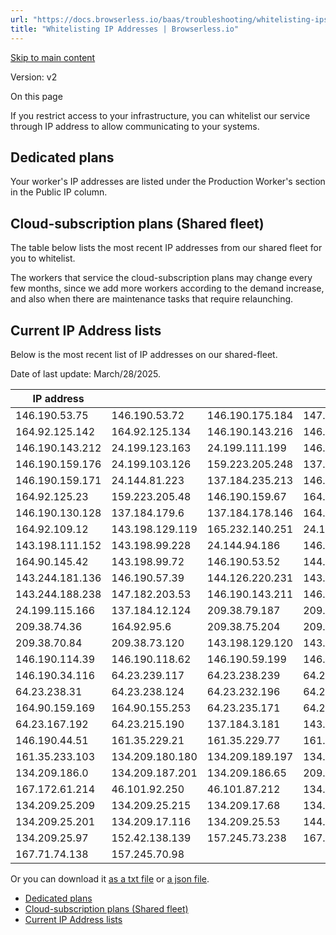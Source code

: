 ```yaml
---
url: "https://docs.browserless.io/baas/troubleshooting/whitelisting-ips"
title: "Whitelisting IP Addresses | Browserless.io"
---
```


[Skip to main content](https://docs.browserless.io/baas/troubleshooting/whitelisting-ips#__docusaurus_skipToContent_fallback)

Version: v2

On this page

If you restrict access to your infrastructure, you can whitelist our service through IP address to allow communicating to your systems.

## Dedicated plans [​](https://docs.browserless.io/baas/troubleshooting/whitelisting-ips\#dedicated-plans "Direct link to Dedicated plans")

Your worker's IP addresses are listed under the Production Worker's section in the Public IP column.

## Cloud-subscription plans (Shared fleet) [​](https://docs.browserless.io/baas/troubleshooting/whitelisting-ips\#cloud-subscription-plans-shared-fleet "Direct link to Cloud-subscription plans (Shared fleet)")

The table below lists the most recent IP addresses from our shared fleet for you to whitelist.

The workers that service the cloud-subscription plans may change every few months, since we add more workers according to the demand increase, and also when there are maintenance tasks that require relaunching.

## Current IP Address lists [​](https://docs.browserless.io/baas/troubleshooting/whitelisting-ips\#current-ip-address-lists "Direct link to Current IP Address lists")

Below is the most recent list of IP addresses on our shared-fleet.

Date of last update: March/28/2025.

| IP address |  |  |  |
| --- | --- | --- | --- |
| 146.190.53.75 | 146.190.53.72 | 146.190.175.184 | 147.182.250.161 |
| 164.92.125.142 | 164.92.125.134 | 146.190.143.216 | 146.190.127.114 |
| 146.190.143.212 | 24.199.123.163 | 24.199.111.199 | 146.190.159.230 |
| 146.190.159.176 | 24.199.103.126 | 159.223.205.248 | 137.184.226.226 |
| 146.190.159.171 | 24.144.81.223 | 137.184.235.213 | 146.190.139.82 |
| 164.92.125.23 | 159.223.205.48 | 146.190.159.67 | 164.92.125.19 |
| 146.190.130.128 | 137.184.179.6 | 137.184.178.146 | 164.92.109.217 |
| 164.92.109.12 | 143.198.129.119 | 165.232.140.251 | 24.199.105.203 |
| 143.198.111.152 | 143.198.99.228 | 24.144.94.186 | 146.190.53.55 |
| 164.90.145.42 | 143.198.99.72 | 146.190.53.52 | 144.126.211.154 |
| 143.244.181.136 | 146.190.57.39 | 144.126.220.231 | 143.198.131.227 |
| 143.244.188.238 | 147.182.203.53 | 146.190.143.211 | 146.190.131.136 |
| 24.199.115.166 | 137.184.12.124 | 209.38.79.187 | 209.38.68.13 |
| 209.38.74.36 | 164.92.95.6 | 209.38.75.204 | 209.38.67.232 |
| 209.38.70.84 | 209.38.73.120 | 143.198.129.120 | 143.198.136.242 |
| 146.190.114.39 | 146.190.118.62 | 146.190.59.199 | 146.190.116.90 |
| 146.190.34.116 | 64.23.239.117 | 64.23.238.239 | 64.23.235.163 |
| 64.23.238.31 | 64.23.238.124 | 64.23.232.196 | 64.23.234.46 |
| 164.90.159.169 | 164.90.155.253 | 64.23.235.171 | 64.23.215.208 |
| 64.23.167.192 | 64.23.215.190 | 137.184.3.181 | 143.198.109.32 |
| 146.190.44.51 | 161.35.229.21 | 161.35.229.77 | 161.35.237.149 |
| 161.35.233.103 | 134.209.180.180 | 134.209.189.197 | 134.209.188.237 |
| 134.209.186.0 | 134.209.187.201 | 134.209.186.65 | 209.97.186.36 |
| 167.172.61.214 | 46.101.92.250 | 46.101.87.212 | 134.209.25.165 |
| 134.209.25.209 | 134.209.25.215 | 134.209.17.68 | 134.209.17.100 |
| 134.209.25.201 | 134.209.17.116 | 134.209.25.53 | 144.126.204.196 |
| 134.209.25.97 | 152.42.138.139 | 157.245.73.238 | 167.71.77.118 |
| 167.71.74.138 | 157.245.70.98 |  |  |

Or you can download it [as a txt file](https://docs.browserless.io/assets/files/ips-a37a4fd5146bde60402d7c270401ce97.txt) or [a json file](https://docs.browserless.io/assets/files/ips-8e7fda4a41344669859fb22b4df54d56.json).

- [Dedicated plans](https://docs.browserless.io/baas/troubleshooting/whitelisting-ips#dedicated-plans)
- [Cloud-subscription plans (Shared fleet)](https://docs.browserless.io/baas/troubleshooting/whitelisting-ips#cloud-subscription-plans-shared-fleet)
- [Current IP Address lists](https://docs.browserless.io/baas/troubleshooting/whitelisting-ips#current-ip-address-lists)